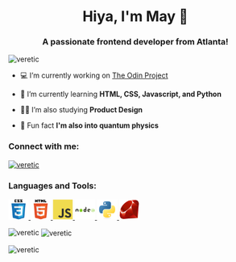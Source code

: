 <h1 align="center">Hiya, I'm May 💫</h1>
<h3 align="center">A passionate frontend developer from Atlanta!</h3>

<p align="left"> <img src="https://komarev.com/ghpvc/?username=veretic&label=Profile%20views&color=0e75b6&style=flat" alt="veretic" /> </p>

- 💻 I’m currently working on [The Odin Project](theodinproject.com/)

- 🍁 I’m currently learning **HTML, CSS, Javascript, and Python**

- 🤳🏾 I’m also studying **Product Design**

- 🤍 Fun fact **I'm also into quantum physics**

<h3 align="left">Connect with me:</h3>
<p align="left">
<a href="https://www.leetcode.com/veretic" target="blank"><img align="center" src="https://raw.githubusercontent.com/rahuldkjain/github-profile-readme-generator/master/src/images/icons/Social/leet-code.svg" alt="veretic" height="30" width="40" /></a>
</p>

<h3 align="left">Languages and Tools:</h3>
<p align="left"> <a href="https://www.w3schools.com/css/" target="_blank" rel="noreferrer"> <img src="https://raw.githubusercontent.com/devicons/devicon/master/icons/css3/css3-original-wordmark.svg" alt="css3" width="40" height="40"/> </a> <a href="https://www.w3.org/html/" target="_blank" rel="noreferrer"> <img src="https://raw.githubusercontent.com/devicons/devicon/master/icons/html5/html5-original-wordmark.svg" alt="html5" width="40" height="40"/> </a> <a href="https://developer.mozilla.org/en-US/docs/Web/JavaScript" target="_blank" rel="noreferrer"> <img src="https://raw.githubusercontent.com/devicons/devicon/master/icons/javascript/javascript-original.svg" alt="javascript" width="40" height="40"/> </a> <a href="https://nodejs.org" target="_blank" rel="noreferrer"> <img src="https://raw.githubusercontent.com/devicons/devicon/master/icons/nodejs/nodejs-original-wordmark.svg" alt="nodejs" width="40" height="40"/> </a> <a href="https://www.python.org" target="_blank" rel="noreferrer"> <img src="https://raw.githubusercontent.com/devicons/devicon/master/icons/python/python-original.svg" alt="python" width="40" height="40"/> </a> <a href="https://www.ruby-lang.org/en/" target="_blank" rel="noreferrer"> <img src="https://raw.githubusercontent.com/devicons/devicon/master/icons/ruby/ruby-original.svg" alt="ruby" width="40" height="40"/> </a> </p>

<p><img align="left" src="https://github-readme-stats.vercel.app/api/top-langs?username=veretic&show_icons=true&locale=en&layout=compact" alt="veretic" /></p>

<p>&nbsp;<img align="center" src="https://github-readme-stats.vercel.app/api?username=veretic&show_icons=true&locale=en" alt="veretic" /></p>

<p><img align="center" src="https://github-readme-streak-stats.herokuapp.com/?user=veretic&" alt="veretic" /></p>

